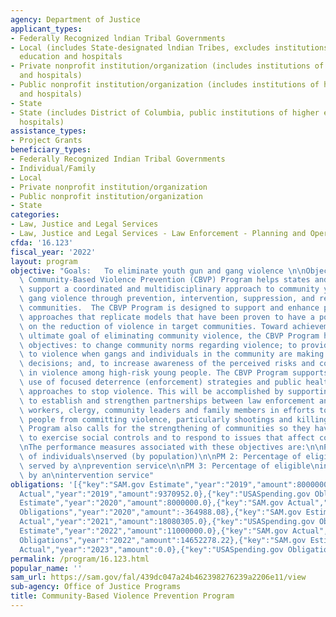 ```yaml
---
agency: Department of Justice
applicant_types:
- Federally Recognized lndian Tribal Governments
- Local (includes State-designated lndian Tribes, excludes institutions of higher
  education and hospitals
- Private nonprofit institution/organization (includes institutions of higher education
  and hospitals)
- Public nonprofit institution/organization (includes institutions of higher education
  and hospitals)
- State
- State (includes District of Columbia, public institutions of higher education and
  hospitals)
assistance_types:
- Project Grants
beneficiary_types:
- Federally Recognized Indian Tribal Governments
- Individual/Family
- Local
- Private nonprofit institution/organization
- Public nonprofit institution/organization
- State
categories:
- Law, Justice and Legal Services
- Law, Justice and Legal Services - Law Enforcement - Planning and Operations
cfda: '16.123'
fiscal_year: '2022'
layout: program
objective: "Goals:   To eliminate youth gun and gang violence \n\nObjectives:  The\
  \ Community-Based Violence Prevention (CBVP) Program helps states and localities\
  \ support a coordinated and multidisciplinary approach to community youth gun and\
  \ gang violence through prevention, intervention, suppression, and reentry in targeted\
  \ communities.  The CBVP Program is designed to support and enhance programs and\
  \ approaches that replicate models that have been proven to have a positive impact\
  \ on the reduction of violence in target communities. Toward achievement of the\
  \ ultimate goal of eliminating community violence, the CBVP Program has three main\
  \ objectives: to change community norms regarding violence; to provide alternatives\
  \ to violence when gangs and individuals in the community are making risky behavior\
  \ decisions; and, to increase awareness of the perceived risks and costs of involvement\
  \ in violence among high-risk young people. The CBVP Program supports effective\
  \ use of focused deterrence (enforcement) strategies and public health and education\
  \ approaches to stop violence. This will be accomplished by supporting communities\
  \ to establish and strengthen partnerships between law enforcement and outreach\
  \ workers, clergy, community leaders and family members in efforts to deter young\
  \ people from committing violence, particularly shootings and killings.  The CBVP\
  \ Program also calls for the strengthening of communities so they have the capacity\
  \ to exercise social controls and to respond to issues that affect community violence.\n\
  \nThe performance measures associated with these objectives are:\n\nPM 1: Number\
  \ of individuals\nserved (by population)\n\nPM 2: Percentage of eligible\nindividuals\
  \ served by a\nprevention service\n\nPM 3: Percentage of eligible\nindividuals served\
  \ by an\nintervention service"
obligations: '[{"key":"SAM.gov Estimate","year":"2019","amount":8000000.0},{"key":"SAM.gov
  Actual","year":"2019","amount":9370952.0},{"key":"USASpending.gov Obligations","year":"2019","amount":10575693.42},{"key":"SAM.gov
  Estimate","year":"2020","amount":8000000.0},{"key":"SAM.gov Actual","year":"2020","amount":7273116.0},{"key":"USASpending.gov
  Obligations","year":"2020","amount":-364988.08},{"key":"SAM.gov Estimate","year":"2021","amount":11000000.0},{"key":"SAM.gov
  Actual","year":"2021","amount":18080305.0},{"key":"USASpending.gov Obligations","year":"2021","amount":10959599.18},{"key":"SAM.gov
  Estimate","year":"2022","amount":11000000.0},{"key":"SAM.gov Actual","year":"2022","amount":15276730.0},{"key":"USASpending.gov
  Obligations","year":"2022","amount":14652278.22},{"key":"SAM.gov Estimate","year":"2023","amount":50000000.0},{"key":"SAM.gov
  Actual","year":"2023","amount":0.0},{"key":"USASpending.gov Obligations","year":"2023","amount":-319148.52}]'
permalink: /program/16.123.html
popular_name: ''
sam_url: https://sam.gov/fal/439dc047a24b462398276239a2206e11/view
sub-agency: Office of Justice Programs
title: Community-Based Violence Prevention Program
---
```

